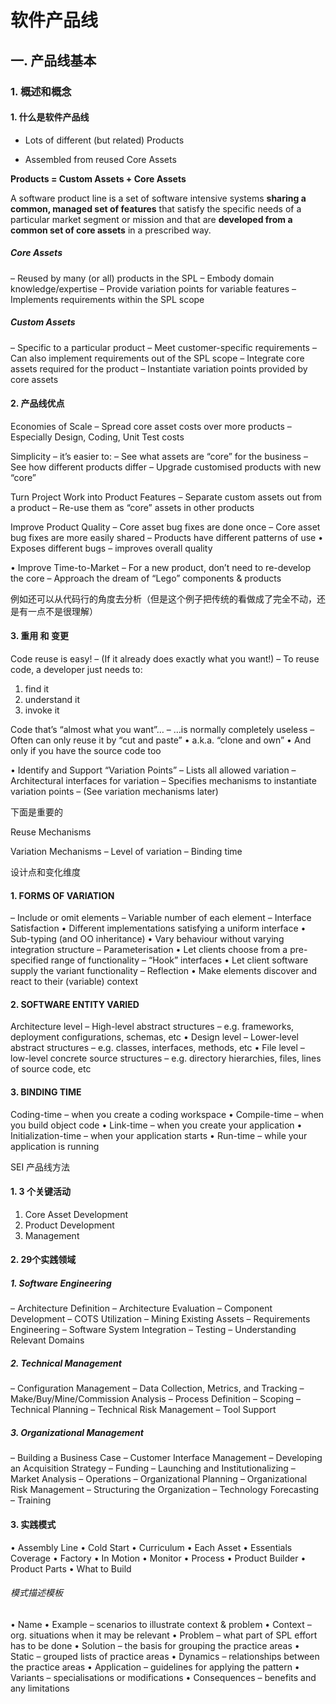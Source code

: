 # 软件产品线

## 一. 产品线基本



### 1. 概述和概念

#### 1. 什么是软件产品线

* Lots of different (but related) Products

* Assembled from reused Core Assets

**Products = Custom Assets + Core Assets**

A software product line is a set of software intensive systems **sharing a common, managed set of features** that satisfy the specific needs of a particular market segment or mission and that are **developed from a common set of core assets** in a prescribed way.



##### Core Assets
– Reused by many (or all) products in the SPL
– Embody domain knowledge/expertise
– Provide variation points for variable features
– Implements requirements within the SPL scope



##### Custom Assets
– Specific to a particular product
– Meet customer-specific requirements
– Can also implement requirements out of the SPL scope
– Integrate core assets required for the product
– Instantiate variation points provided by core assets

#### 2. 产品线优点

Economies of Scale
– Spread core asset costs over more products
– Especially Design, Coding, Unit Test costs



Simplicity – it’s easier to:
– See what assets are “core” for the business
– See how different products differ
– Upgrade customised products with new “core”



Turn Project Work into Product Features
– Separate custom assets out from a product
– Re-use them as “core” assets in other products



Improve Product Quality
– Core asset bug fixes are done once
– Core asset bug fixes are more easily shared
– Products have different patterns of use
• Exposes different bugs – improves overall quality



• Improve Time-to-Market
– For a new product, don’t need to re-develop the core
– Approach the dream of “Lego” components & products



例如还可以从代码行的角度去分析（但是这个例子把传统的看做成了完全不动，还是有一点不是很理解）

#### 3. 重用 和 变更

Code reuse is easy!
– (If it already does exactly what you want!)
– To reuse code, a developer just needs to:

1. find it
2. understand it
3. invoke it



Code that’s “almost what you want”…
– …is normally completely useless
– Often can only reuse it by “cut and paste”
• a.k.a. “clone and own”
• And only if you have the source code too



• Identify and Support “Variation Points”
– Lists all allowed variation
– Architectural interfaces for variation
– Specifies mechanisms to instantiate variation points
– (See variation mechanisms later)





下面是重要的

Reuse Mechanisms

Variation Mechanisms
– Level of variation
– Binding time





设计点和变化维度

#### 1. FORMS OF VARIATION

–  Include or omit elements
–  Variable number of each element
–  Interface Satisfaction
• Different implementations satisfying a uniform interface
• Sub-typing (and OO inheritance)
• Vary behaviour without varying integration structure
– Parameterisation
• Let clients choose from a pre-specified range of functionality
– “Hook” interfaces
• Let client software supply the variant functionality
– Reflection
• Make elements discover and react to their (variable) context

#### 2. SOFTWARE ENTITY VARIED

Architecture level – High-level abstract structures
– e.g. frameworks, deployment configurations, schemas, etc
• Design level – Lower-level abstract structures
– e.g. classes, interfaces, methods, etc
• File level – low-level concrete source structures
– e.g. directory hierarchies, files, lines of source code, etc

#### 3. BINDING TIME

Coding-time – when you create a coding workspace
• Compile-time – when you build object code
• Link-time – when you create your application
• Initialization-time – when your application starts
• Run-time – while your application is running



SEI 产品线方法

#### 1. 3 个关键活动

1. Core Asset Development
2. Product  Development
3. Management

#### 2. 29个实践领域

##### 1. Software Engineering

– Architecture Definition
– Architecture Evaluation
– Component Development
– COTS Utilization
– Mining Existing Assets
– Requirements Engineering
– Software System Integration
– Testing
– Understanding Relevant Domains

##### 2. Technical Management

– Configuration Management
– Data Collection, Metrics, and Tracking
– Make/Buy/Mine/Commission Analysis
– Process Definition
– Scoping
– Technical Planning
– Technical Risk Management
– Tool Support

##### 3. Organizational Management 

– Building a Business Case
– Customer Interface Management
– Developing an Acquisition Strategy
– Funding
– Launching and Institutionalizing
– Market Analysis
– Operations
– Organizational Planning
– Organizational Risk Management
– Structuring the Organization
– Technology Forecasting
– Training

#### 3. 实践模式

• Assembly Line
• Cold Start
• Curriculum
• Each Asset
• Essentials Coverage
• Factory
• In Motion
• Monitor
• Process
• Product Builder
• Product Parts
• What to Build

###### 模式描述模板

• Name
• Example – scenarios to illustrate context & problem
• Context – org. situations when it may be relevant
• Problem – what part of SPL effort has to be done
• Solution – the basis for grouping the practice areas
• Static – grouped lists of practice areas
• Dynamics – relationships between the practice areas
• Application – guidelines for applying the pattern
• Variants – specialisations or modifications
• Consequences – benefits and any limitations